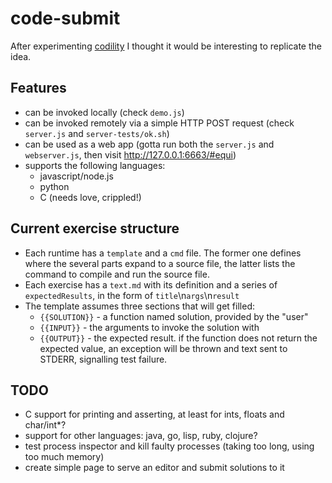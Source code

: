 # code-submit

After experimenting [codility](https://codility.com/) I thought it would be interesting to replicate the idea.


## Features

* can be invoked locally (check `demo.js`)
* can be invoked remotely via a simple HTTP POST request (check `server.js` and `server-tests/ok.sh`)
* can be used as a web app (gotta run both the `server.js` and `webserver.js`, then visit <http://127.0.0.1:6663/#equi>)
* supports the following languages:
   * javascript/node.js
   * python
   * C (needs love, crippled!)


## Current exercise structure

* Each runtime has a `template` and a `cmd` file.
The former one defines where the several parts expand to a source file,
the latter lists the command to compile and run the source file.
* Each exercise has a `text.md` with its definition and a series of `expectedResults`,
in the form of `title`\n`args`\n`result`
* The template assumes three sections that will get filled:
    * `{{SOLUTION}}` - a function named solution, provided by the "user"
    * `{{INPUT}}`    - the arguments to invoke the solution with
    * `{{OUTPUT}}`   - the expected result.
    if the function does not return the expected value,
    an exception will be thrown and text sent to STDERR,
    signalling test failure.


## TODO

* C support for printing and asserting, at least for ints, floats and char/int*?
* support for other languages: java, go, lisp, ruby, clojure?
* test process inspector and kill faulty processes (taking too long, using too much memory)
* create simple page to serve an editor and submit solutions to it
